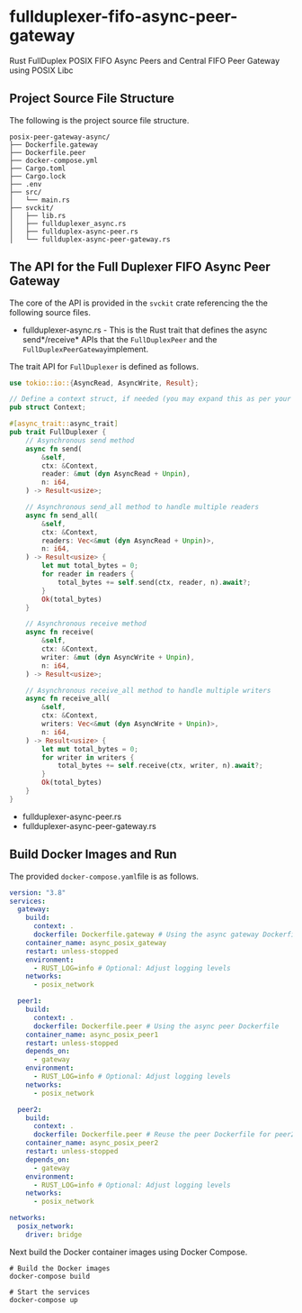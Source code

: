# fullduplexer-fifo-async-peer-gateway
Rust FullDuplex POSIX FIFO Async Peers and Central FIFO Peer Gateway using POSIX Libc

## Project Source File Structure
The following is the project source file structure.

```shell
posix-peer-gateway-async/
├── Dockerfile.gateway
├── Dockerfile.peer
├── docker-compose.yml
├── Cargo.toml
├── Cargo.lock
├── .env
├── src/
│   └── main.rs
├── svckit/
│   ├── lib.rs
│   ├── fullduplexer_async.rs
│   ├── fullduplex-async-peer.rs
│   └── fullduplex-async-peer-gateway.rs
```

## The API for the Full Duplexer FIFO Async Peer Gateway

The core of the API is provided in the `svckit` crate referencing the the following source files.

- fullduplexer-async.rs - This is the Rust trait that defines the async send*/receive* APIs that the `FullDuplexPeer`
and the `FullDuplexPeerGateway`implement.

The trait API for `FullDuplexer` is defined as follows.

```rust
use tokio::io::{AsyncRead, AsyncWrite, Result};

// Define a context struct, if needed (you may expand this as per your requirements)
pub struct Context;

#[async_trait::async_trait]
pub trait FullDuplexer {
    // Asynchronous send method
    async fn send(
        &self,
        ctx: &Context,
        reader: &mut (dyn AsyncRead + Unpin),
        n: i64,
    ) -> Result<usize>;

    // Asynchronous send_all method to handle multiple readers
    async fn send_all(
        &self,
        ctx: &Context,
        readers: Vec<&mut (dyn AsyncRead + Unpin)>,
        n: i64,
    ) -> Result<usize> {
        let mut total_bytes = 0;
        for reader in readers {
            total_bytes += self.send(ctx, reader, n).await?;
        }
        Ok(total_bytes)
    }

    // Asynchronous receive method
    async fn receive(
        &self,
        ctx: &Context,
        writer: &mut (dyn AsyncWrite + Unpin),
        n: i64,
    ) -> Result<usize>;

    // Asynchronous receive_all method to handle multiple writers
    async fn receive_all(
        &self,
        ctx: &Context,
        writers: Vec<&mut (dyn AsyncWrite + Unpin)>,
        n: i64,
    ) -> Result<usize> {
        let mut total_bytes = 0;
        for writer in writers {
            total_bytes += self.receive(ctx, writer, n).await?;
        }
        Ok(total_bytes)
    }
}
```


- fullduplexer-async-peer.rs
- fullduplexer-async-peer-gateway.rs



## Build Docker Images and Run

The provided `docker-compose.yaml`file is as follows.

```yaml
version: "3.8"
services:
  gateway:
    build:
      context: .
      dockerfile: Dockerfile.gateway # Using the async gateway Dockerfile
    container_name: async_posix_gateway
    restart: unless-stopped
    environment:
      - RUST_LOG=info # Optional: Adjust logging levels
    networks:
      - posix_network

  peer1:
    build:
      context: .
      dockerfile: Dockerfile.peer # Using the async peer Dockerfile
    container_name: async_posix_peer1
    restart: unless-stopped
    depends_on:
      - gateway
    environment:
      - RUST_LOG=info # Optional: Adjust logging levels
    networks:
      - posix_network

  peer2:
    build:
      context: .
      dockerfile: Dockerfile.peer # Reuse the peer Dockerfile for peer2
    container_name: async_posix_peer2
    restart: unless-stopped
    depends_on:
      - gateway
    environment:
      - RUST_LOG=info # Optional: Adjust logging levels
    networks:
      - posix_network

networks:
  posix_network:
    driver: bridge
```

Next build the Docker container images using Docker Compose.

```shell
# Build the Docker images
docker-compose build

# Start the services
docker-compose up
```
